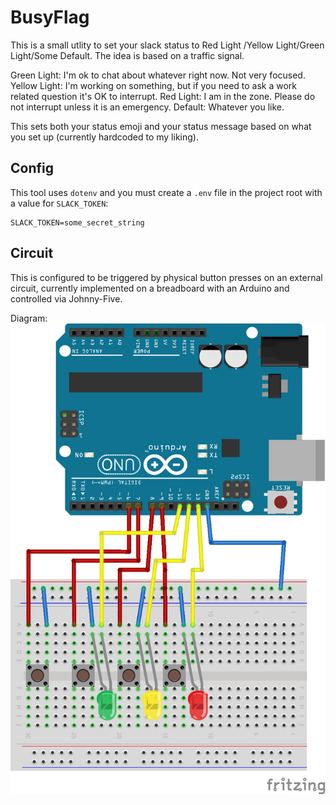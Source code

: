 # BusyFlag

This is a small utlity to set your slack status to Red Light /Yellow Light/Green Light/Some Default. The idea is based on a traffic signal.

Green Light: I'm ok to chat about whatever right now. Not very focused.
Yellow Light: I'm working on something, but if you need to ask a work related question it's OK to interrupt.
Red Light: I am in the zone. Please do not interrupt unless it is an emergency.
Default: Whatever you like.

This sets both your status emoji and your status message based on what you set up (currently hardcoded to my liking).

## Config

This tool uses `dotenv` and you must create a `.env` file in the project root with a value for `SLACK_TOKEN`:
```
SLACK_TOKEN=some_secret_string
```

## Circuit

This is configured to be triggered by physical button presses on an external circuit, currently implemented on a breadboard with an Arduino and controlled via Johnny-Five.

Diagram:
![BusyFlag Circuit Diagram](https://github.com/brendanfdmoore/busyflag/blob/master/circuit-diagram.png)
